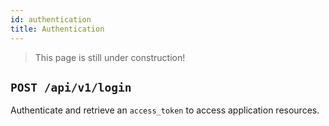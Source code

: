 ```yaml
---
id: authentication
title: Authentication
---
```


> This page is still under construction!

## `POST /api/v1/login`

Authenticate and retrieve an `access_token` to access application resources.
